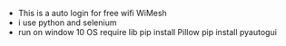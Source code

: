 - This is a auto login for free wifi WiMesh 
- i use python and selenium
- run on window 10 OS
require lib
pip install Pillow
pip install pyautogui